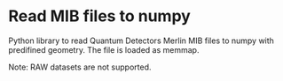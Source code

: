 # Read MIB files to numpy

Python library to read Quantum Detectors Merlin MIB files to numpy with predifined geometry.
The file is loaded as memmap.

Note: RAW datasets are not supported.
